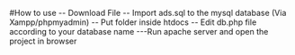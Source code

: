 #How to use
 -- Download File 
 -- Import ads.sql to the mysql database (Via Xampp/phpmyadmin)
 -- Put folder inside htdocs
 -- Edit db.php file according to your database name
 ---Run apache server and open the project in browser